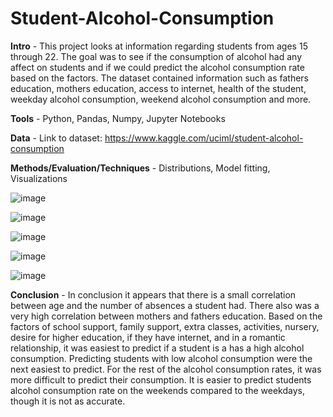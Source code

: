 # Student-Alcohol-Consumption

**Intro** - This project looks at information regarding students from ages 15 through 22. The goal was to see if the consumption of alcohol had any affect on students and if we could predict the alcohol consumption rate based on the factors. The dataset contained information such as fathers education, mothers education, access to internet, health of the student, weekday alcohol consumption, weekend alcohol consumption and more. 

**Tools** - Python, Pandas, Numpy, Jupyter Notebooks

**Data** - Link to dataset: https://www.kaggle.com/uciml/student-alcohol-consumption

**Methods/Evaluation/Techniques** - Distributions, Model fitting, Visualizations

![image](https://user-images.githubusercontent.com/48418677/120894709-e2e97500-c5e7-11eb-83b1-c956f0a4b0e1.png)

![image](https://user-images.githubusercontent.com/48418677/120894801-54292800-c5e8-11eb-8d78-004109121439.png)

![image](https://user-images.githubusercontent.com/48418677/120894753-11675000-c5e8-11eb-8051-416e7f099bdc.png)

![image](https://user-images.githubusercontent.com/48418677/120894764-247a2000-c5e8-11eb-8565-7245fb027229.png)

![image](https://user-images.githubusercontent.com/48418677/120894774-35c32c80-c5e8-11eb-83fc-61d1aac99433.png)

**Conclusion** - In conclusion it appears that there is a small correlation between age and the number of absences a student had. There also was a very high correlation between mothers and fathers education. Based on the factors of school support, family support, extra classes, activities, nursery, desire for higher education, if they have internet, and in a romantic relationship, it was easiest to predict if a student is a has a high alcohol consumption. Predicting students with low alcohol consumption were the next easiest to predict. For the rest of the alcohol consumption rates, it was more difficult to predict their consumption. It is easier to predict students alcohol consumption rate on the weekends compared to the weekdays, though it is not as accurate.
